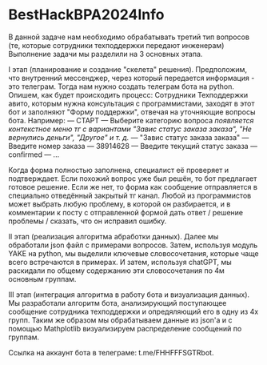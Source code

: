 # BestHackBPA2024Info

В данной задаче нам необходимо обрабатывать третий тип вопросов (те, которые сотрудники техподдержки передают инженерам)
Выполнение задачи мы разделили на 3 основных этапа.

I этап (планирование и создание "скелета" решения).
Предположим, что внутренний мессенджер, через который передается информация - это телеграм.
Тогда нам нужно создать телеграм бота на python. Опишем, как будет происходить процесс:
Сотрудники Техподдержки авито, которым нужна консультация с программистами, заходят в этот бот и заполняют "Форму поддержки", отвечая на уточняющие вопросы бота. Например:
— СТАРТ
— Выберите категорию вопроса *появляется контекстное меню тг с вариантами "Завис статус заказа заказа", "Не вернулись деньги", "Другое" и т. д.*
— "Завис статус заказа заказа"
— Введите номер заказа
— 38914628
— Введите текущий статус заказа
— confirmed
— ...

Когда форма полностью заполнена, специалист её проверяет и подтверждает. Если похожий вопрос уже был решён, то бот предлагает готовое решение. Если же нет, то форма как сообщение отправляется в специально отведённый закрытый тг канал. Любой из программистов может выбрать любую проблему, в которой он разбирается, и в комментарии к посту с отправленной формой дать ответ / решение проблемы / сказать, что он исправил ошибку.

II этап (реализация алгоритма абработки данных).
Далее мы обработали json файл с примерами вопросов. Затем, используя модуль YAKE на python, мы выделили ключевые словосочетания, которые чаще всего встречаются в примерах. И затем, используя chatGPT, мы раскидали по общему содержанию эти словосочетания по 4м основным группам. 

III этап (интеграция алгоритма в работу бота и визуализация данных).
Мы разработали алгоритм бота, анализирующий поступающее сообщение сотрудника техподдержки и опредяляющий его в одну из 4х групп. Таким же образом мы обрабатываем данные из json'a и с помощью Mathplotlib визуализируем распределение сообщений по группам.

Ссылка на аккаунт бота в телеграме: t.me/FHHFFFSGTRbot.
